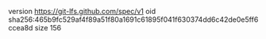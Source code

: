 version https://git-lfs.github.com/spec/v1
oid sha256:465b9fc529af4f89a51f80a1691c61895f041f630374dd6c42de0e5ff6ccea8d
size 156
